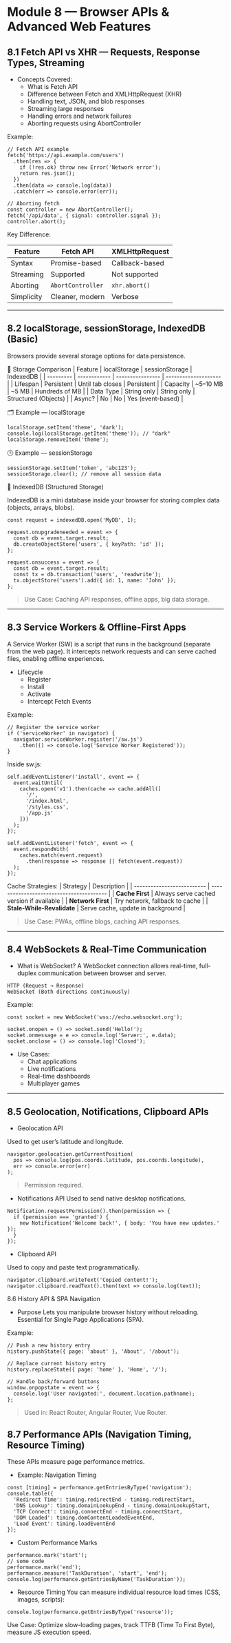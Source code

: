 # Module 8 — Browser APIs & Advanced Web Features

## 8.1 Fetch API vs XHR — Requests, Response Types, Streaming

- Concepts Covered:
    - What is Fetch API
    - Difference between Fetch and XMLHttpRequest (XHR)
    - Handling text, JSON, and blob responses
    - Streaming large responses
    - Handling errors and network failures
    - Aborting requests using AbortController
  
Example:
```
// Fetch API example
fetch('https://api.example.com/users')
  .then(res => {
    if (!res.ok) throw new Error('Network error');
    return res.json();
  })
  .then(data => console.log(data))
  .catch(err => console.error(err));

// Aborting fetch
const controller = new AbortController();
fetch('/api/data', { signal: controller.signal });
controller.abort();

```
Key Difference:

| Feature    | Fetch API         | XMLHttpRequest |
| ---------- | ----------------- | -------------- |
| Syntax     | Promise-based     | Callback-based |
| Streaming  | Supported         | Not supported  |
| Aborting   | `AbortController` | `xhr.abort()`  |
| Simplicity | Cleaner, modern   | Verbose        |

---
## 8.2 localStorage, sessionStorage, IndexedDB (Basic)
Browsers provide several storage options for data persistence.

🔹 Storage Comparison
| Feature   | localStorage | sessionStorage   | IndexedDB            |
| --------- | ------------ | ---------------- | -------------------- |
| Lifespan  | Persistent   | Until tab closes | Persistent           |
| Capacity  | ~5–10 MB     | ~5 MB            | Hundreds of MB       |
| Data Type | String only  | String only      | Structured (Objects) |
| Async?    | No           | No               | Yes (event-based)    |

🗂️ Example — localStorage
```
localStorage.setItem('theme', 'dark');
console.log(localStorage.getItem('theme')); // "dark"
localStorage.removeItem('theme');
```

🕒 Example — sessionStorage
```
sessionStorage.setItem('token', 'abc123');
sessionStorage.clear(); // remove all session data

```

💾 IndexedDB (Structured Storage)

IndexedDB is a mini database inside your browser for storing complex data (objects, arrays, blobs).
```
const request = indexedDB.open('MyDB', 1);

request.onupgradeneeded = event => {
  const db = event.target.result;
  db.createObjectStore('users', { keyPath: 'id' });
};

request.onsuccess = event => {
  const db = event.target.result;
  const tx = db.transaction('users', 'readwrite');
  tx.objectStore('users').add({ id: 1, name: 'John' });
};

```
> Use Case: Caching API responses, offline apps, big data storage.

---

## 8.3 Service Workers & Offline-First Apps

A Service Worker (SW) is a script that runs in the background (separate from the web page).
It intercepts network requests and can serve cached files, enabling offline experiences.

- Lifecycle
  - Register
  - Install
  - Activate
  - Intercept Fetch Events

Example:
```
// Register the service worker
if ('serviceWorker' in navigator) {
  navigator.serviceWorker.register('/sw.js')
    .then(() => console.log('Service Worker Registered'));
}

```
Inside sw.js:
```
self.addEventListener('install', event => {
  event.waitUntil(
    caches.open('v1').then(cache => cache.addAll([
      '/',
      '/index.html',
      '/styles.css',
      '/app.js'
    ]))
  );
});

self.addEventListener('fetch', event => {
  event.respondWith(
    caches.match(event.request)
      .then(response => response || fetch(event.request))
  );
});

```
Cache Strategies:
| Strategy                   | Description                              |
| -------------------------- | ---------------------------------------- |
| **Cache First**            | Always serve cached version if available |
| **Network First**          | Try network, fallback to cache           |
| **Stale-While-Revalidate** | Serve cache, update in background        |

> Use Case: PWAs, offline blogs, caching API responses.

--- 

## 8.4 WebSockets & Real-Time Communication

- What is WebSocket?
A WebSocket connection allows real-time, full-duplex communication between browser and server.
```
HTTP (Request → Response)
WebSocket (Both directions continuously)

```
Example:
```
const socket = new WebSocket('wss://echo.websocket.org');

socket.onopen = () => socket.send('Hello!');
socket.onmessage = e => console.log('Server:', e.data);
socket.onclose = () => console.log('Closed');

```
- Use Cases:
  - Chat applications
  - Live notifications
  - Real-time dashboards
  - Multiplayer games

---

## 8.5 Geolocation, Notifications, Clipboard APIs

- Geolocation API

Used to get user’s latitude and longitude.
```
navigator.geolocation.getCurrentPosition(
  pos => console.log(pos.coords.latitude, pos.coords.longitude),
  err => console.error(err)
);

```
> Permission required.

- Notifications API
Used to send native desktop notifications.
```
Notification.requestPermission().then(permission => {
  if (permission === 'granted') {
    new Notification('Welcome back!', { body: 'You have new updates.' });
  }
});

```

- Clipboard API

Used to copy and paste text programmatically.
```
navigator.clipboard.writeText('Copied content!');
navigator.clipboard.readText().then(text => console.log(text));

```

8.6 History API & SPA Navigation

- Purpose
Lets you manipulate browser history without reloading.
Essential for Single Page Applications (SPA).

Example:
```
// Push a new history entry
history.pushState({ page: 'about' }, 'About', '/about');

// Replace current history entry
history.replaceState({ page: 'home' }, 'Home', '/');

// Handle back/forward buttons
window.onpopstate = event => {
  console.log('User navigated:', document.location.pathname);
};

```
> Used in: React Router, Angular Router, Vue Router.

## 8.7 Performance APIs (Navigation Timing, Resource Timing)

These APIs measure page performance metrics.

- Example: Navigation Timing
```
const [timing] = performance.getEntriesByType('navigation');
console.table({
  'Redirect Time': timing.redirectEnd - timing.redirectStart,
  'DNS Lookup': timing.domainLookupEnd - timing.domainLookupStart,
  'TCP Connect': timing.connectEnd - timing.connectStart,
  'DOM Loaded': timing.domContentLoadedEventEnd,
  'Load Event': timing.loadEventEnd
});

```
- Custom Performance Marks
```
performance.mark('start');
// some code
performance.mark('end');
performance.measure('TaskDuration', 'start', 'end');
console.log(performance.getEntriesByName('TaskDuration'));

```
- Resource Timing
You can measure individual resource load times (CSS, images, scripts):
```
console.log(performance.getEntriesByType('resource'));

```  

Use Case:
Optimize slow-loading pages, track TTFB (Time To First Byte), measure JS execution speed.

